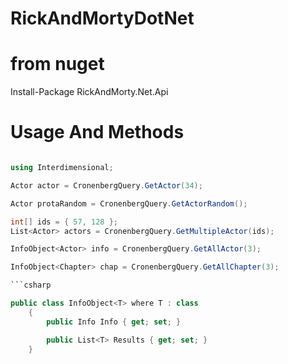 # RickAndMortyDotNet

# from nuget

Install-Package RickAndMorty.Net.Api

# Usage And Methods

```csharp

using Interdimensional;

Actor actor = CronenbergQuery.GetActor(34);

Actor protaRandom = CronenbergQuery.GetActorRandom();

int[] ids = { 57, 128 };
List<Actor> actors = CronenbergQuery.GetMultipleActor(ids);

InfoObject<Actor> info = CronenbergQuery.GetAllActor(3);

InfoObject<Chapter> chap = CronenbergQuery.GetAllChapter(3);

```csharp

public class InfoObject<T> where T : class
    {
        public Info Info { get; set; }

        public List<T> Results { get; set; }
    }
